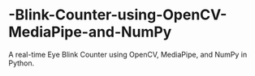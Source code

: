 # -Blink-Counter-using-OpenCV-MediaPipe-and-NumPy
A real-time Eye Blink Counter using OpenCV, MediaPipe, and NumPy in Python. 
